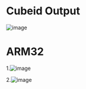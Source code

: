 # Cubeid Output
![image](https://user-images.githubusercontent.com/101259618/168430338-85fb0fe3-4789-46e1-a5bb-09d4aefbf1bb.png)
# ARM32
1.![image](https://user-images.githubusercontent.com/101259618/168323914-ca5344a4-9739-405b-aea9-f1b8d1912b64.png)


2.![image](https://user-images.githubusercontent.com/101259618/168324083-49eff13f-ddc5-4f94-be71-fb7c5f663e6d.png)
